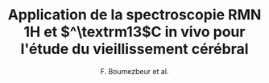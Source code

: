 ---
cat: ciel
subcat: ciclops
bestof: false
author: F. Boumezbeur et al.
title: Application de la spectroscopie RMN 1H et $^\textrm13$C in vivo pour l'étude du vieillissement cérébral
year: 2008
type: misc
---